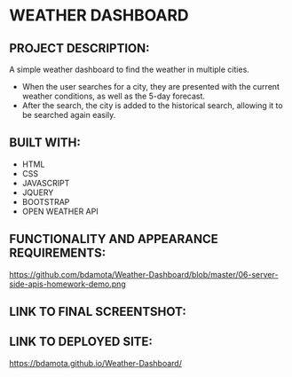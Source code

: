 # WEATHER DASHBOARD 

## PROJECT DESCRIPTION:
A simple weather dashboard to find the weather in multiple cities. 

- When the user searches for a city, they are presented with the current weather conditions, as well as the 5-day forecast. 
- After the search, the city is added to the historical search, allowing it to be searched again easily. 

## BUILT WITH: 
- HTML 
- CSS 
- JAVASCRIPT 
- JQUERY 
- BOOTSTRAP 
- OPEN WEATHER API 

## FUNCTIONALITY AND APPEARANCE REQUIREMENTS:
https://github.com/bdamota/Weather-Dashboard/blob/master/06-server-side-apis-homework-demo.png

## LINK TO FINAL SCREENTSHOT: 

## LINK TO DEPLOYED SITE: 
https://bdamota.github.io/Weather-Dashboard/


